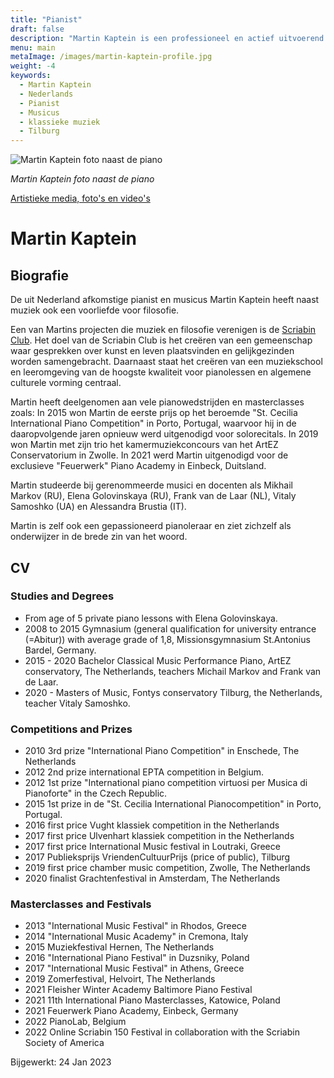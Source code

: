 ```yaml
---
title: "Pianist"
draft: false
description: "Martin Kaptein is een professioneel en actief uitvoerend pianist en docent, momenteel gevestigd in Nederland. Hij heeft een zeer breed palet aan interesses waaronder de liefde voor filosofie."
menu: main
metaImage: /images/martin-kaptein-profile.jpg
weight: -4
keywords:
  - Martin Kaptein
  - Nederlands
  - Pianist
  - Musicus
  - klassieke muziek
  - Tilburg
---
```



![Martin Kaptein foto naast de piano](/images/martin-kaptein-profile.jpg)

*Martin Kaptein foto naast de piano*

[Artistieke media, foto's en video's](/media/)

# Martin Kaptein

## Biografie

De uit Nederland afkomstige pianist en musicus Martin Kaptein heeft naast muziek ook een voorliefde voor filosofie.

Een van Martins projecten die muziek en filosofie verenigen is de [Scriabin Club](https://scriabinclub.com/nl/).
Het doel van de Scriabin Club is het creëren van een gemeenschap waar gesprekken over kunst en leven plaatsvinden en gelijkgezinden worden samengebracht.
Daarnaast staat het creëren van een muziekschool en leeromgeving van de hoogste kwaliteit voor pianolessen en algemene culturele vorming centraal.

Martin heeft deelgenomen aan vele pianowedstrijden en masterclasses zoals:
In 2015 won Martin de eerste prijs op het beroemde "St. Cecilia International Piano Competition" in Porto, Portugal, waarvoor hij in de daaropvolgende jaren opnieuw werd uitgenodigd voor solorecitals.
In 2019 won Martin met zijn trio het kamermuziekconcours van het ArtEZ Conservatorium in Zwolle.
In 2021 werd Martin uitgenodigd voor de exclusieve "Feuerwerk" Piano Academy in Einbeck, Duitsland.

Martin studeerde bij gerenommeerde musici en docenten als Mikhail Markov (RU), Elena Golovinskaya (RU), Frank van de Laar (NL), Vitaly Samoshko (UA) en Alessandra Brustia (IT).

Martin is zelf ook een gepassioneerd pianoleraar en ziet zichzelf als onderwijzer in de brede zin van het woord.

## CV

### Studies and Degrees

- From age of 5 private piano lessons with Elena Golovinskaya.
- 2008 to 2015 Gymnasium (general qualification for university entrance (=Abitur)) with average grade of 1,8, Missionsgymnasium St.Antonius Bardel, Germany.
- 2015 - 2020 Bachelor Classical Music Performance Piano, ArtEZ conservatory, The Netherlands, teachers Michail Markov and Frank van de Laar.
- 2020 - Masters of Music, Fontys conservatory Tilburg, the Netherlands, teacher Vitaly Samoshko.

### Competitions and Prizes

- 2010 3rd prize "International Piano Competition" in Enschede, The Netherlands
- 2012 2nd prize international EPTA competition in Belgium. 
- 2012 1st prize "International piano competition virtuosi per Musica di Pianoforte" in the Czech Republic.
- 2015 1st prize in de "St. Cecilia International Pianocompetition" in Porto, Portugal. 
- 2016 first price Vught klassiek competition in the Netherlands
- 2017 first price Ulvenhart klassiek competition in the Netherlands
- 2017 first price International Music festival in Loutraki, Greece
- 2017 Publieksprijs VriendenCultuurPrijs (price of public), Tilburg
- 2019 first price chamber music competition, Zwolle, The Netherlands
- 2020 finalist Grachtenfestival in Amsterdam, The Netherlands

### Masterclasses and Festivals

- 2013 "International Music Festival" in Rhodos, Greece
- 2014 "International Music Academy" in Cremona, Italy 
- 2015 Muziekfestival Hernen, The Netherlands
- 2016 "International Piano Festival" in Duzsniky, Poland
- 2017 "International Music Festival" in Athens, Greece
- 2019 Zomerfestival, Helvoirt, The Netherlands
- 2021 Fleisher Winter Academy Baltimore Piano Festival
- 2021 11th International Piano Masterclasses, Katowice, Poland
- 2021 Feuerwerk Piano Academy, Einbeck, Germany
- 2022 PianoLab, Belgium
- 2022 Online Scriabin 150 Festival in collaboration with the Scriabin Society of America

Bijgewerkt: 24 Jan 2023
